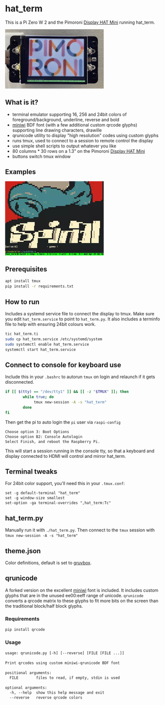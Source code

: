 # hat_term

This is a Pi Zero W 2 and the Pimoroni [Display HAT Mini](https://shop.pimoroni.com/products/display-hat-mini?variant=39496084717651) running hat_term.

![](./images/real.png)

## What is it?

* terminal emulator supporting 16, 256 and 24bit colors of foreground/background, underline, reverse and bold
* [miniwi](https://github.com/josuah/miniwi) BDF font (with a few additional custom qrcode glyphs) supporting line drawing characters, drawille
* qrunicode utility to display "high resolution" codes using custom glyphs
* runs tmux, used to connect to a session to remote control the display
* use simple shell scripts to output whatever you like
* 80 columns * 30 rows on a 1.3" on the Pimoroni [Display HAT Mini](https://shop.pimoroni.com/products/display-hat-mini?variant=39496084717651)
* buttons switch tmux window

## Examples



![](./images/showcase.webp)


## Prerequisites

```bash
apt install tmux
pip install -r requirements.txt
```


## How to run

Includes a systemd service file to connect the display to tmux. Make sure you edit `hat_term.service` to point to `hat_term.py`. It also includes a terminfo file to help with ensuring 24bit colours work.

```bash
tic hat_term.ti
sudo cp hat_term.service /etc/systemd/system
sudo systemctl enable hat_term.service
systemctl start hat_term.service
```



## Connect to console for keyboard use

Include this in your `.bashrc` to autorun `tmux` on login and relaunch if it gets disconnected.

```bash
if [[ $(tty) == "/dev/tty1" ]] && [[ -z "$TMUX" ]]; then 
        while true; do      
             tmux new-session -A -s "hat_term"
        done         
fi        
```

Then get the pi to auto login the `pi` user via `raspi-config`

```
Choose option 3: Boot Options
Choose option B2: Console Autologin
Select Finish, and reboot the Raspberry Pi.
```

This will start a session running in the console tty, so that a keyboard and display connected to HDMI will control and mirror hat_term.

## Terminal tweaks


For 24bit color support, you'll need this in your `.tmux.conf`:

```
set -g default-terminal "hat_term"
set -g window-size smallest
set-option -ga terminal-overrides ",hat_term:Tc"
```


## hat_term.py

Manually run it with `./hat_term.py`. Then connect to the `tmux` session with `tmux new-session -A -s "hat_term"`

## theme.json

Color definitions, default is set to [gruvbox](https://github.com/morhetz/gruvbox).

## qrunicode

A forked version on the excellent [miniwi](https://github.com/josuah/miniwi) font is included. It includes custom glyphs that are in the unused ee00:eeff range of unicode. `qrunicode` converts a qrcode matrix to these glyphs to fit more bits on the screen than the traditional block/half block glyphs.


### Requirements
```bash
pip install qrcode
```

### Usage
```
usage: qrunicode.py [-h] [--reverse] [FILE [FILE ...]]

Print qrcodes using custom miniwi-qrunicode BDF font

positional arguments:
  FILE        files to read, if empty, stdin is used

optional arguments:
  -h, --help  show this help message and exit
  --reverse   reverse qrcode colors
```
